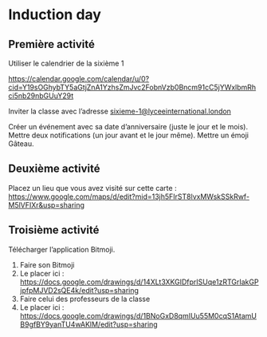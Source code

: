 # Induction day

## Première activité

Utiliser le calendrier de la sixième 1

https://calendar.google.com/calendar/u/0?cid=Y19sOGhybTY5aGtjZnA1YzhsZmJvc2FobnVzb0Bncm91cC5jYWxlbmRhci5nb29nbGUuY29t

Inviter la classe avec l’adresse sixieme-1@lyceeinternational.london

Créer un événement avec sa date d’anniversaire (juste le jour et le mois). Mettre deux notifications (un jour avant et le jour même). Mettre un émoji Gâteau.

## Deuxième activité

Placez un lieu que vous avez visité sur cette carte : https://www.google.com/maps/d/edit?mid=13jh5FIrST8lvxMWskSSkRwf-M5lVFIXr&usp=sharing

## Troisième activité

Télécharger l’application Bitmoji.

1. Faire son Bitmoji
2. Le placer ici : https://docs.google.com/drawings/d/14XLt3XKGIDfprISUqe1zRTGrIakGPjpfpMJVD2sQE4k/edit?usp=sharing
2. Faire celui des professeurs de la classe
3. Le placer ici : https://docs.google.com/drawings/d/1BNoGxD8qmIUu55M0cqS1AtamUB9gfBY9yanTU4wAKlM/edit?usp=sharing
